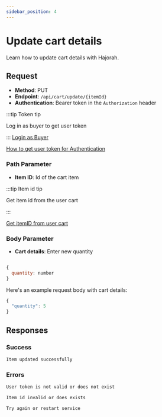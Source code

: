 ```yaml
---
sidebar_position: 4
---
```


# Update cart details

Learn how to update cart details with Hajorah.

## Request

- **Method**: PUT
- **Endpoint**: `/api/cart/update/{itemId}`
- **Authentication**: Bearer token in the `Authorization` header

:::tip Token tip

Log in as buyer to get user token

:::
[Login as Buyer](../Buyer%20APIs/login-buyer.md)

[How to get user token for Authentication](../intro.md#get-user-token-for-bearer-authentication)

### Path Parameter
- **Item ID**: Id of the cart item

:::tip Item id tip

Get item id from the user cart

:::

[Get itemID from user cart](./get-cart.md#success)

### Body Parameter
- **Cart details**: Enter new quantity
```jsx title="cart schema"

{
  quantity: number
}
```

Here's an example request body with cart details:

```jsx title="updating selected details"
{
  "quantity": 5
}
```

## Responses
### Success

```jsx title="code 201:  success"
Item updated successfully
```

### Errors

```jsx title="code 401:  Authentication error"
User token is not valid or does not exist
```


```jsx title="code 404:  Not found"
Item id invalid or does exists
```

```jsx title="code 500:  Internal Server Error" 
Try again or restart service
```